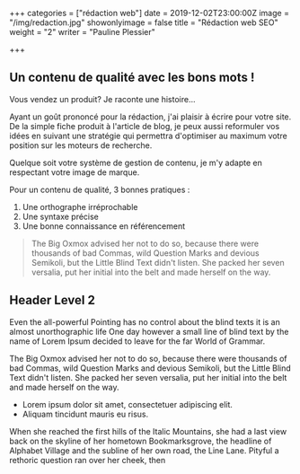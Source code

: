 +++
categories = ["rédaction web"]
date = 2019-12-02T23:00:00Z
image = "/img/redaction.jpg"
showonlyimage = false
title = "Rédaction web SEO"
weight = "2"
writer = "Pauline Plessier"

+++
## Un contenu de qualité avec les bons mots !


<!--more-->

Vous vendez un produit? Je raconte une histoire...

Ayant un goût prononcé pour la rédaction, j'ai plaisir à écrire pour votre site. De la simple fiche produit à l'article de blog, je peux aussi reformuler vos idées en suivant une stratégie qui permettra d'optimiser au maximum votre position sur les moteurs de recherche. 

Quelque soit votre système de gestion de contenu, je m'y adapte en respectant votre image de marque.  

Pour un contenu de qualité, 3 bonnes pratiques :

1. Une orthographe irréprochable
2. Une syntaxe précise 
3. Une bonne connaissance en référencement

> The Big Oxmox advised her not to do so, because there were thousands of bad Commas, wild Question Marks and devious Semikoli, but the Little Blind Text didn't listen. She packed her seven versalia, put her initial into the belt and made herself on the way.

## Header Level 2

Even the all-powerful Pointing has no control about the blind texts it is an almost unorthographic life One day however a small line of blind text by the name of Lorem Ipsum decided to leave for the far World of Grammar.

The Big Oxmox advised her not to do so, because there were thousands of bad Commas, wild Question Marks and devious Semikoli, but the Little Blind Text didn't listen. She packed her seven versalia, put her initial into the belt and made herself on the way.

* Lorem ipsum dolor sit amet, consectetuer adipiscing elit.
* Aliquam tincidunt mauris eu risus.

When she reached the first hills of the Italic Mountains, she had a last view back on the skyline of her hometown Bookmarksgrove, the headline of Alphabet Village and the subline of her own road, the Line Lane. Pityful a rethoric question ran over her cheek, then